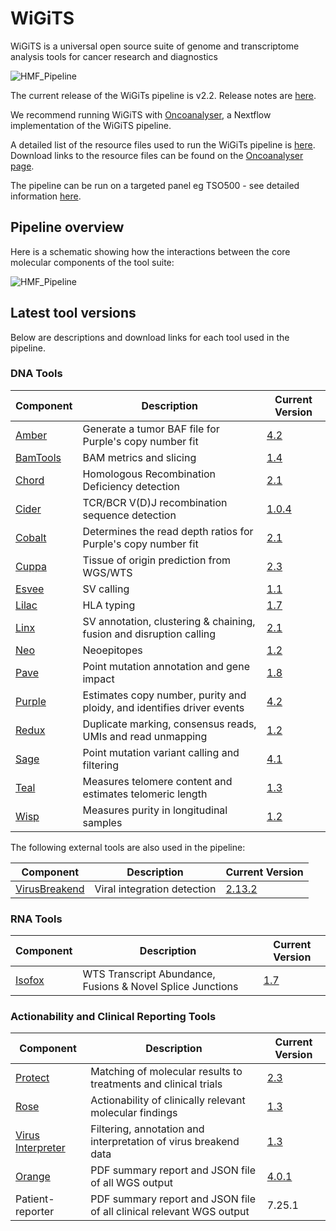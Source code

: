 # WiGiTS

WiGiTS is a universal open source suite of genome and transcriptome analysis tools for cancer research and diagnostics

![HMF_Pipeline](./pipeline/wigits.png)

The current release of the WiGiTs pipeline is v2.2. Release notes are [here](./pipeline/docs/v2_2/WiGiTs_v2.2_ReleaseNotes.pdf).

We recommend running WiGiTS with [Oncoanalyser](https://nf-co.re/oncoanalyser), a Nextflow implementation of the WiGiTS pipeline.

A detailed list of the resource files used to run the WiGiTs pipeline is [here](./pipeline/README_RESOURCES.md).
Download links to the resource files can be found on the [Oncoanalyser page](https://nf-co.re/oncoanalyser/docs/usage/#reference-data-urls).

The pipeline can be run on a targeted panel eg TSO500 - see detailed information [here](./pipeline/README_TARGETED.md).

## Pipeline overview
Here is a schematic showing how the interactions between the core molecular components of the tool suite:

![HMF_Pipeline](./pipeline/wigits_pipeline.png)

## Latest tool versions

Below are descriptions and download links for each tool used in the pipeline.

### DNA Tools

| Component                                  | Description                                                            | Current Version                                                                 |
|--------------------------------------------|------------------------------------------------------------------------|---------------------------------------------------------------------------------|
| [Amber](./amber/README.md)                 | Generate a tumor BAF file for Purple's copy number fit                 | [4.2](https://github.com/hartwigmedical/hmftools/releases/tag/amber-v4.2)       |
| [BamTools](./bam-tools/README.md)          | BAM metrics and slicing                                                | [1.4](https://github.com/hartwigmedical/hmftools/releases/tag/bam-tools-v1.4.2) |
| [Chord](https://github.com/UMCUGenetics/CHORD) | Homologous Recombination Deficiency detection                          | [2.1](https://github.com/hartwigmedical/hmftools/releases/tag/chord-v2.1.0)     |
| [Cider](./cider/README.md)                 | TCR/BCR V(D)J recombination sequence detection                         | [1.0.4](https://github.com/hartwigmedical/hmftools/releases/tag/cider-v1.0.4)   |
| [Cobalt](./cobalt/README.md)               | Determines the read depth ratios for Purple's copy number fit          | [2.1](https://github.com/hartwigmedical/hmftools/releases/tag/cobalt-v2.0)      |
| [Cuppa](./cuppa/README.md)                 | Tissue of origin prediction from WGS/WTS                               | [2.3](https://github.com/hartwigmedical/hmftools/releases/tag/cuppa-v2.3.0)     |
| [Esvee](./esvee/README.md)                 | SV calling                                                             | [1.1](https://github.com/hartwigmedical/hmftools/releases/tag/esvee-v1.1.2)     |
| [Lilac](./lilac/README.md)                 | HLA typing                                                             | [1.7](https://github.com/hartwigmedical/hmftools/releases/tag/lilac-v1.7.1)     |
| [Linx](./linx/README.md)                   | SV annotation, clustering & chaining, fusion and disruption calling    | [2.1](https://github.com/hartwigmedical/hmftools/releases/tag/linx-v2.1)        |
| [Neo](./neo/README.md)                     | Neoepitopes                                                            | [1.2](https://github.com/hartwigmedical/hmftools/releases/tag/neo-v1.2)         |
| [Pave](./pave/README.md)                   | Point mutation annotation and gene impact                              | [1.8](https://github.com/hartwigmedical/hmftools/releases/tag/pave-v1.8)        |
| [Purple](./purple/README.md)               | Estimates copy number, purity and ploidy, and identifies driver events | [4.2](https://github.com/hartwigmedical/hmftools/releases/tag/purple-v4.2)      |
| [Redux](./redux/README.md)                 | Duplicate marking, consensus reads, UMIs and read unmapping            | [1.2](https://github.com/hartwigmedical/hmftools/releases/tag/redux-v1.2)       |
| [Sage](./sage/README.md)                   | Point mutation variant calling and filtering                           | [4.1](https://github.com/hartwigmedical/hmftools/releases/tag/sage-v4.1)        |
| [Teal](./teal/README.md)                   | Measures telomere content and estimates telomeric length               | [1.3](https://github.com/hartwigmedical/hmftools/releases/tag/teal-v1.3.2)      |
| [Wisp](./wisp/README.md)                   | Measures purity in longitudinal samples                                | [1.2](https://github.com/hartwigmedical/hmftools/releases/tag/wisp-v1.2)        |

The following external tools are also used in the pipeline:

| Component                                               | Description                                   | Current Version                                                       |
|---------------------------------------------------------|-----------------------------------------------|-----------------------------------------------------------------------|
| [VirusBreakend](https://github.com/PapenfussLab/gridss) | Viral integration detection                   | [2.13.2](https://github.com/PapenfussLab/gridss/releases/tag/v2.13.2) |

### RNA Tools

| Component                    | Description                                                | Current Version                                                              |
|------------------------------|------------------------------------------------------------|------------------------------------------------------------------------------|
| [Isofox](./isofox/README.md) | WTS Transcript Abundance, Fusions & Novel Splice Junctions | [1.7](https://github.com/hartwigmedical/hmftools/releases/tag/isofox-v1.7.2) |

### Actionability and Clinical Reporting Tools

| Component                                                                          | Description                                                          | Current Version                                                                       |
|------------------------------------------------------------------------------------|----------------------------------------------------------------------|---------------------------------------------------------------------------------------|
| [Protect](https://github.com/hartwigmedical/oncoact/tree/master/protect/README.md) | Matching of molecular results to treatments and clinical trials      | [2.3](https://github.com/hartwigmedical/hmftools/releases/tag/protect-v2.3)           |
| [Rose](https://github.com/hartwigmedical/oncoact/tree/master/rose/README.md)       | Actionability of clinically relevant molecular findings              | [1.3](https://github.com/hartwigmedical/hmftools/releases/tag/rose-v1.3)              |
| [Virus Interpreter](./virus-interpreter/README.md)                                 | Filtering, annotation and interpretation of virus breakend data      | [1.3](https://github.com/hartwigmedical/hmftools/releases/tag/virus-interpreter-v1.3) |
| [Orange](./orange/README.md)                                                       | PDF summary report and JSON file of all WGS output                   | [4.0.1](https://github.com/hartwigmedical/hmftools/releases/tag/orange-v4.0.1)        |
| Patient-reporter                                                                   | PDF summary report and JSON file of all clinical relevant WGS output | 7.25.1                                                                                |



